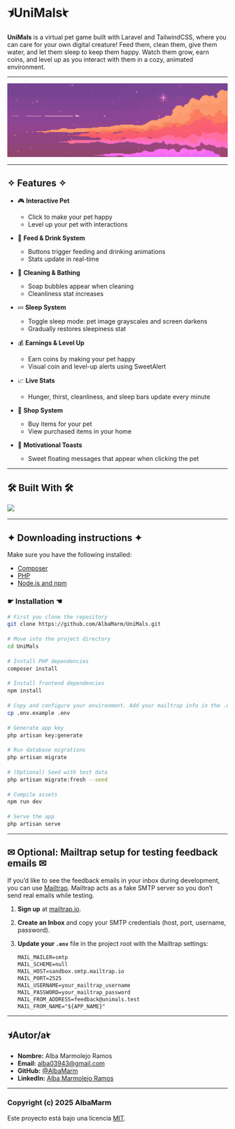 # ⯨UniMals⯩

**UniMals** is a virtual pet game built with Laravel and TailwindCSS, where you can care for your own digital creature! Feed them, clean them, give them water, and let them sleep to keep them happy. Watch them grow, earn coins, and level up as you interact with them in a cozy, animated environment.

---

<p align="center">
  <img src="public/images/skybanner.png" alt="UniMals Banner" width="800"/>
</p>


---

## ✧ Features ✧

- 🎮 **Interactive Pet**
  - Click to make your pet happy
  - Level up your pet with interactions

- 🍖 **Feed & Drink System**
  - Buttons trigger feeding and drinking animations
  - Stats update in real-time

- 🧼 **Cleaning & Bathing**
  - Soap bubbles appear when cleaning
  - Cleanliness stat increases

- 💤 **Sleep System**
  - Toggle sleep mode: pet image grayscales and screen darkens
  - Gradually restores sleepiness stat

- 💰 **Earnings & Level Up**
  - Earn coins by making your pet happy
  - Visual coin and level-up alerts using SweetAlert

- 📈 **Live Stats**
  - Hunger, thirst, cleanliness, and sleep bars update every minute

- 🛒 **Shop System**
  - Buy items for your pet
  - View purchased items in your home

- 💬 **Motivational Toasts**
  - Sweet floating messages that appear when clicking the pet

---

## 🛠 Built With 🛠
<img src="https://skillicons.dev/icons?i=laravel,tailwind,css,html,javascript,php,mysql" height="40"/>

---

## ✦ Downloading instructions ✦
Make sure you have the following installed:

- [Composer](https://getcomposer.org/download/)
- [PHP](https://www.php.net/downloads.php)
- [Node.js and npm](https://nodejs.org/en/download)

### ☛ Installation ☚

```bash
# First you clone the repository
git clone https://github.com/AlbaMarm/UniMals.git

# Move into the project directory
cd UniMals

# Install PHP dependencies
composer install

# Install frontend dependencies
npm install

# Copy and configure your environment. Add your mailtrap info in the .env if you want to check it out
cp .env.example .env

# Generate app key
php artisan key:generate

# Run database migrations
php artisan migrate

# (Optional) Seed with test data
php artisan migrate:fresh --seed

# Compile assets
npm run dev

# Serve the app
php artisan serve
```
---
## ✉ Optional: Mailtrap setup for testing feedback emails ✉

If you’d like to see the feedback emails in your inbox during development, you can use [Mailtrap](https://mailtrap.io/). Mailtrap acts as a fake SMTP server so you don’t send real emails while testing.

1. **Sign up** at [mailtrap.io](https://mailtrap.io/).  
2. **Create an Inbox** and copy your SMTP credentials (host, port, username, password).  
3. **Update your `.env`** file in the project root with the Mailtrap settings:

   ```dotenv
   MAIL_MAILER=smtp
   MAIL_SCHEME=null
   MAIL_HOST=sandbox.smtp.mailtrap.io
   MAIL_PORT=2525
   MAIL_USERNAME=your_mailtrap_username
   MAIL_PASSWORD=your_mailtrap_password
   MAIL_FROM_ADDRESS=feedback@unimals.test
   MAIL_FROM_NAME="${APP_NAME}"

   ```

---
## ⯨Autor/a⯩

- **Nombre:** Alba Marmolejo Ramos  
- **Email:** alba03943@gmail.com  
- **GitHub:** [@AlbaMarm](https://github.com/AlbaMarm)  
- **LinkedIn:** [Alba Marmolejo Ramos](https://www.linkedin.com/in/alba-marmolejo-ramos-34b833331/)

---
### Copyright (c) 2025 AlbaMarm
Este proyecto está bajo una licencia [MIT](LICENSE.txt).
